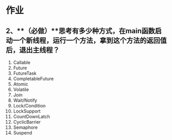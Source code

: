 # 作业

## 2、**（必做）**思考有多少种方式，在main函数启动一个新线程，运行一个方法，拿到这个方法的返回值后，退出主线程？


1. Callable
2. Future
3. FutureTask
4. CompletableFuture
5. Atomic
6. Volatile
7. Join
8. Wait/Notify
9. Lock/Condition
10. LockSupport
11. CountDownLatch
12. CyclicBarrier
13. Semaphore
14. Suspend